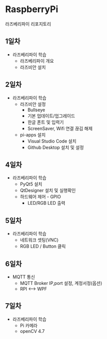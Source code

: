 # RaspberryPi
라즈베리파이 리포지토리

## 1일차
- 라즈베리파이 학습
	- 라즈베리파이 개요
	- 라즈비안 설치
	
## 2일차
- 라즈베리파이 학습
	- 라즈비안 설정
		- Bullseye
		- 기본 업데이트/업그레이드
		- 한글 폰트 및 입력기
		- ScreenSaver, Wifi 연결 끊김 해제 
	- pi-apps 설치
		- Visual Studio Code 설치
		- Github Desktop 설치 및 설정

## 4일차
- 라즈베리파이 학습
	- PyQt5 설치
	- QtDesigner 설치 및 실행확인
	- 하드웨어 제어 - GPIO
		- LED/RGB LED 출력

## 5일차
- 라즈베리파이 학습
	- 네트워크 셋팅(VNC)
	- RGB LED / Button 클릭
	

## 6일차
- MQTT 통신
	- MQTT Broker IP,port 설정, 계정서정(옵션)
	- RPI <--> WPF

## 7일차
- 라즈베리파이 학습
	- Pi 카메라
	- openCV 4.7
